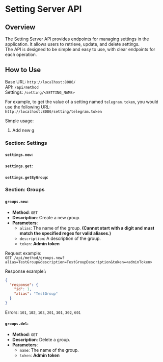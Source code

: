 # Setting Server API

## Overview

The Setting Server API provides endpoints for managing settings in the application. It allows users to retrieve, update, and delete settings.\
The API is designed to be simple and easy to use, with clear endpoints for each operation.

## How to Use

Base URL: `http://localhost:8080/`\
API: `/api/method`\
Settings: `/setting/<SETTING_NAME>`

For example, to get the value of a setting named `telegram.token`, you would use the following URL:\
`http://localhost:8080/setting/telegram.token`

Simple usage:
1. Add new g

### Section: Settings

#### `settings.new`:
#### `settings.get`:
#### `settings.getByGroup`:

### Section: Groups

#### `groups.new`:
- **Method**: `GET`
- **Description**: Create a new group.
- **Parameters**:
  - `alias`: The name of the group. **(Cannot start with a digit and must match the specified regex for valid aliases.)**
  - `description`: A description of the group.
  - `token`: **Admin token**

Request example:\
`GET /api/method/groups.new?alias=TestGroup&description=TestGroupDescription&token=<adminToken>`

Response example:\
```json
{
  "response": {
    "id": 1,
    "alias": "TestGroup"
  }
}
```

Errors: `101`, `102`, `103`, `201`, `301`, `302`, `601`

#### `groups.del`:
- **Method**: `GET`
- **Description**: Delete a group.
- **Parameters**:
  - `name`: The name of the group.
  - `token`: **Admin token**